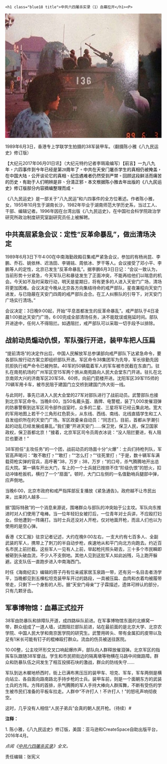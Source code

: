 	<h1 class="blue18 title">中共六四屠杀实录（1）血幕拉开</h1><P>

<IMG SRC="Picture1-600x400.jpg" WIDTH="600" HEIGHT="400" BORDER="0" ALT="1989年6月3日，香港专上学联学生拍摄的38军装甲车。（翻摄陈小雅《八九民运史》修订版）"> <div class="red16 caption"><p><span color=#FF6699>1989年6月3日，香港专上学联学生拍摄的38军装甲车。（翻摄陈小雅《八九民运史》修订版）</span><p>

<p>【大纪元2017年06月01日讯】（大纪元特约记者李珮瑜编写）<span lang="ZH-TW"><span style="color: #000000;">【前言】一九八九年，六四事件到今年已经是第</span></span><span style="color: #000000; font-family: Calibri;">28</span><span lang="ZH-TW"><span style="color: #000000;">周年了。中共在天安门屠杀学生的真相仍被掩盖，在中国大陆，公开谈论它的真相、纪念遇难者仍然受到严禁。回顾这段鲜活而痛苦的历史，有助于人们明辨是非、分清正邪。本文根据陈小雅去年出版的《八九民运史》修订版部分内容摘编整理而成。</span></span></p>
<p>《八九民运史》是一部关于“八九民运”和六四事件的全方位著述。作者陈小雅，女，1955年10月生于湖南长沙，1982年毕业于湖南师范大学历史系，当过工人、干部、编辑记者。1996年因在台湾出版《八九民运史》，在中国社会科学院政治学研究所政治制度研究室副研究员任上被解聘。</p>
<h2><strong><b>中共高层紧急会议：定性“反革命暴乱”，做出清场决定</b></strong></h2>
<p><strong><b> </b></strong>1989年6月3日下午4:00在中南海勤政殿召集戒严紧急会议，参加的有杨尚昆、李鹏、乔石、姚依林、迟浩田、李锡铭、周依冰、罗干等人。会议接受了邓小平、李鹏等人的定性，北京已发生“反革命暴乱”。据李鹏6月3日日记：“会议一致认为，当前形势十分紧急，今天军队已和暴徒发生了正面冲突，不能再给他们以喘息的机会。今天如不及时采取行动，明天是星期日，将有更多的人进入天安门广场，清场将更加困难。会议决定今晚从北京各方向集结待命的戒严部队，星夜兼程向天安门进发，与已隐蔽在天安门四周的戒严部队会合。在工人纠察队的引导下，对天安门广场实行清场。”</p>
<p>会议决定：3日晚9:00起，开始“平息首都发生的反革命暴乱”。戒严部队于4日凌晨1:00抵达天安门广场，6:00完成全部清场任务，决不能耽误或拖延时间。部队开进途中，任何人不得阻拦。如遇阻拦，戒严部队可以采取一切手段予以排除。</p>
<h2><strong><b>战前动员煽动仇恨，军队强行开进，装甲车把人压扁</b></strong></h2>
<p><strong><b> </b></strong>“提前清场”的决定作出后，中国人民解放军总参谋部向戒严部队下达紧急命令，要各部队按行动方案立即组织部队开进。军区命令38集团军为先导，军长徐勤先因抗拒执行戒严命令已被拘禁。40军的50辆载着军人的军车被市民截在东直门。驻扎在南苑机场的广州军区空15军两个旅从南苑路向人民大会堂东门开进。驻扎在北京南郊大兴的济南军区20军58、60师，向前门箭楼开进。沈阳军区39军115师的70辆军用卡车，被市民阻于建国门立交桥到建国门外大街一线。</p>
<p>与此同时，事先已进入人民大会堂的27军对部队进行了战前动员。武警部队也接到北京军区命令。当晚8:00，当50名戴头盔、盾牌、电警棍，装了1,000发催泪弹的防暴警察到达军区司令部作战室时，众多的二星、三星将军已经云集此地。宽大的军用地图上若干个三角形红色箭头，从东线、西线、南线、北线直插学生和工人自发组织所在的天安门广场。军区政委亲自动员：“同志们，目前，首都从学潮引起的动乱已经发展成暴乱。”我们要“开进天安门……保卫党，保卫人民，保卫国家政权，保卫首都北京！”接着，北京军区司令员周衣冰说：“没人阻拦要进，有人阻拦也要进！”</p>
<p>38军担任“主攻任务”的一个团，战前动员的场面十分“火爆”：士兵们持枪列队，军官高声喝问：“敢不敢打﹖”“敢打﹗”“怎么打﹖”“往死里打﹗”于是，数十辆军车满载荷枪实弹的官兵，高呼著“38，万岁﹗38，万岁﹗”的口号，杀气腾腾地开出总后大院。第一辆车开出大门，车上的一个士兵就已按捺不住“阶级仇恨”的怒火，扣动冲锋枪扳机，横扫了一个“扇面”。顿时，大门口左侧的一名值勤哨兵腿部中弹，应声倒地。</p>
<p>当晚6:00，北京市政府和戒严指挥部反复播放《紧急通告》。政府越不让市民出来，出来的人越多……</p>
<p>据“国际特赦”的一个消息来源说，围堵群众与部队的冲突始于公主坟。军队向东推进时对人们使用了电棒。当一位年轻妇女被打后，一位青年对士兵讲，不应殴打妇女。但他遭到一阵痛打。当时士兵还没对人开枪，仅对地面开枪，而且人们也以为使用的是空心弹。</p>
<p>香港《文汇报》驻京记者记述，大约在晚9:00左右，一支大约有七百多人、全副武装的军人，携带上了刺刀的半自动步枪，疾速地从和平门向北方向跑去。约近百名市民上前拦截。这些军人一见有人上前，举起枪托照头砸去，三十多个市民瞬即被砸到头破血流，不少人不支倒地。其他人见到这批军人如此凶残，马上跑开躲避。这支队伍一直跑步进入中南海西门。</p>
<p>时任《海南纪实》编辑的蒋子丹有位亲戚家居玉泉路一带，还有另一名目击者汤学平，当晚都见到五棵松坦克装甲车开过的路段，一具被压扁、血肉和衣着均被履带带走，只剩下一个身影的人形。据“天安门母亲”丁子霖描述，遗体可辨认的部分，只有几颗牙齿。</p>
<h2> <strong><b>军事博物馆：血幕正式拉开</b></strong></h2>
<p><strong><b> </b></strong>38军由防暴队和排障队开道，成四路纵队前进。在军事博物馆东面的北蜂窝一带，群众组成了一道人墙，试图阻拦部队前进，站在最前面的是北京大学、北京农学院、中国人民大学和南京医学院的研究生。武警用砖头、带有金属扣的皮带以及足有1米长可能有钉子的棍棒殴打群众。流血的伤员被送往医院。</p>
<p>10:00整，公主坟环形交叉口响起爆炸声，部队向人群释放催泪弹。北京军区的指挥车队跟随38军督战。学生和市民把街边的隔离墩等物横在马路中间做路障。群众和防暴队伍之间发生了相互投掷石块的激战，群众的防线失守……</p>
<p>军队到达木樨地桥西时，街上已满布黑压压的装甲车、坦克、军车，军车两侧是横向站立、各自面向路南路北手持步枪的士兵。装甲车前，则是一个面朝东方的武装士兵的方阵。方阵的首排，杀气腾腾的军人手持大棒向人群挥舞，不断有受伤的学生被市民们准备的平板车拉走。人群中“不许打人！不许打人！”的怒吼声响彻夜空。</p>
<p>这时，几乎没有人相信“人民子弟兵”会真的朝人民开枪。（待续）#</p>
<p><strong>注释：</strong></p>
<p>1. 陈小雅，《八九民运史》修订版，美国：亚马逊和CreateSpace自助出版平台，2016年4月。</p>
<p><em>点阅《<a href="http://www.epochtimes.com/gb/tag/%E4%B8%AD%E5%85%B1%E5%85%AD%E5%9B%9B%E5%B1%A0%E6%9D%80%E5%AE%9E%E5%BD%95.html">中共六四屠杀实录</a>》全文。</em></p>
<p>责任编辑：张宪义</p>

